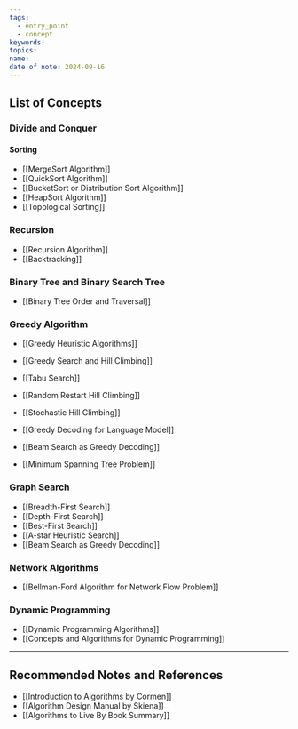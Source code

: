 ```yaml
---
tags:
  - entry_point
  - concept
keywords: 
topics: 
name: 
date of note: 2024-09-16
---
```


## List of Concepts


### Divide and Conquer


#### Sorting

- [[MergeSort Algorithm]]
- [[QuickSort Algorithm]]
- [[BucketSort or Distribution Sort Algorithm]]
- [[HeapSort Algorithm]]
- [[Topological Sorting]]



### Recursion

- [[Recursion Algorithm]]
- [[Backtracking]]


### Binary Tree and Binary Search Tree

- [[Binary Tree Order and Traversal]]


### Greedy Algorithm

- [[Greedy Heuristic Algorithms]]
- [[Greedy Search and Hill Climbing]]
- [[Tabu Search]]
- [[Random Restart Hill Climbing]]
- [[Stochastic Hill Climbing]]
- [[Greedy Decoding for Language Model]]
- [[Beam Search as Greedy Decoding]]

- [[Minimum Spanning Tree Problem]]


### Graph Search

- [[Breadth-First Search]]
- [[Depth-First Search]]
- [[Best-First Search]]
- [[A-star Heuristic Search]]
- [[Beam Search as Greedy Decoding]]

### Network Algorithms

- [[Bellman-Ford Algorithm for Network Flow Problem]]


### Dynamic Programming

- [[Dynamic Programming Algorithms]]
- [[Concepts and Algorithms for Dynamic Programming]]





-----------
##  Recommended Notes and References



- [[Introduction to Algorithms by Cormen]]
- [[Algorithm Design Manual by Skiena]]
- [[Algorithms to Live By Book Summary]]